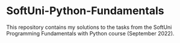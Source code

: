 # SoftUni-Python-Fundamentals
This repository contains my solutions to the tasks from the SoftUni Programming Fundamentals with Python course (September 2022).
